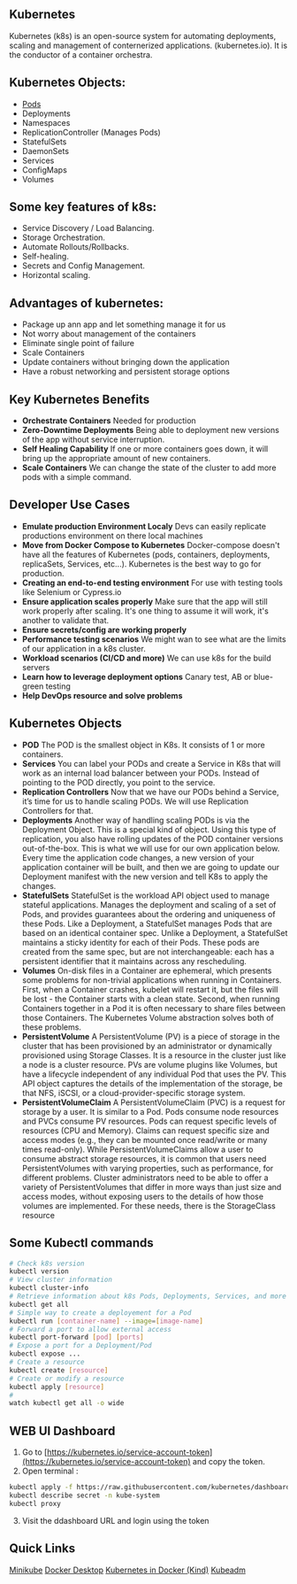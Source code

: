 ## Kubernetes

Kubernetes (k8s) is an open-source system for automating deployments, scaling and management of conternerized applications. (kubernetes.io). It is the conductor of a container orchestra.

## Kubernetes Objects:
- [Pods](Pods.md)
- Deployments
- Namespaces
- ReplicationController (Manages Pods)
- StatefulSets
- DaemonSets
- Services
- ConfigMaps
- Volumes

## Some key features of k8s:

- Service Discovery / Load Balancing.
- Storage Orchestration.
- Automate Rollouts/Rollbacks.
- Self-healing.
- Secrets and Config Management.
- Horizontal scaling.

## Advantages of kubernetes:

- Package up ann app and let something manage it for us
- Not worry about management of the containers
- Eliminate single point of failure
- Scale Containers
- Update containers without bringing down the application
- Have a robust networking and persistent storage options

## Key Kubernetes Benefits

- **Orchestrate Containers** Needed for production
- **Zero-Downtime Deployments** Being able to deployment new versions of the app without service interruption.
- **Self Healing Capability** If one or more containers goes down, it will bring up the appropriate amount of new containers.
- **Scale Containers** We can change the state of the cluster to add more pods with a simple command.

## Developer Use Cases
- **Emulate production Environment Localy** Devs can easily replicate productions environment on there local machines
- **Move from Docker Compose to Kubernetes** Docker-compose doesn't have all the features of Kubernetes (pods, containers, deployments, replicaSets, Services, etc...). Kubernetes is the best way to go for production.
- **Creating an end-to-end testing environment** For use with  testing tools like Selenium or Cypress.io
- **Ensure application scales properly** Make sure that the app will still work properly after scaling. It's one thing to assume it will work, it's another to validate that.
- **Ensure secrets/config are working properly**
- **Performance testing scenarios** We might wan to see what are the limits of our application in a k8s cluster.
- **Workload scenarios (CI/CD and more)** We can use k8s for the build servers
- **Learn how to leverage deployment options** Canary test, AB or blue-green testing
- **Help DevOps resource and solve problems**

## Kubernetes Objects
- **POD** The POD is the smallest object in K8s. It consists of 1 or more containers.
- **Services** You can label your PODs and create a Service in K8s that will work as an internal load balancer between your PODs. Instead of pointing to the POD directly, you point to the service.
- **Replication Controllers** Now that we have our PODs behind a Service, it’s time for us to handle scaling PODs. We will use Replication Controllers for that.
- **Deployments** Another way of handling scaling PODs is via the Deployment Object. This is a special kind of object. Using this type of replication, you also have rolling updates of the POD container versions out-of-the-box. This is what we will use for our own application below.
Every time the application code changes, a new version of your application container will be built, and then we are going to update our Deployment manifest with the new version and tell K8s to apply the changes.
- **StatefulSets** StatefulSet is the workload API object used to manage stateful applications.
Manages the deployment and scaling of a set of Pods, and provides guarantees about the ordering and uniqueness of these Pods.
Like a Deployment, a StatefulSet manages Pods that are based on an identical container spec. Unlike a Deployment, a StatefulSet maintains a sticky identity for each of their Pods. These pods are created from the same spec, but are not interchangeable: each has a persistent identifier that it maintains across any rescheduling.
- **Volumes** On-disk files in a Container are ephemeral, which presents some problems for non-trivial applications when running in Containers. First, when a Container crashes, kubelet will restart it, but the files will be lost - the Container starts with a clean state. Second, when running Containers together in a Pod it is often necessary to share files between those Containers. The Kubernetes Volume abstraction solves both of these problems.
- **PersistentVolume** A PersistentVolume (PV) is a piece of storage in the cluster that has been provisioned by an administrator or dynamically provisioned using Storage Classes. It is a resource in the cluster just like a node is a cluster resource. PVs are volume plugins like Volumes, but have a lifecycle independent of any individual Pod that uses the PV. This API object captures the details of the implementation of the storage, be that NFS, iSCSI, or a cloud-provider-specific storage system.
- **PersistentVolumeClaim** A PersistentVolumeClaim (PVC) is a request for storage by a user. It is similar to a Pod. Pods consume node resources and PVCs consume PV resources. Pods can request specific levels of resources (CPU and Memory). Claims can request specific size and access modes (e.g., they can be mounted once read/write or many times read-only).
While PersistentVolumeClaims allow a user to consume abstract storage resources, it is common that users need PersistentVolumes with varying properties, such as performance, for different problems. Cluster administrators need to be able to offer a variety of PersistentVolumes that differ in more ways than just size and access modes, without exposing users to the details of how those volumes are implemented. For these needs, there is the StorageClass resource

## Some Kubectl commands
```bash
# Check k8s version
kubectl version
# View cluster information
kubectl cluster-info
# Retrieve information about k8s Pods, Deployments, Services, and more
kubectl get all
# Simple way to create a deployement for a Pod
kubectl run [container-name] --image=[image-name]
# Forward a port to allow external access
kubectl port-forward [pod] [ports]
# Expose a port for a Deployment/Pod
kubectl expose ...
# Create a resource
kubectl create [resource]
# Create or modify a resource
kubectl apply [resource]
#
watch kubectl get all -o wide
```

## WEB UI Dashboard
1. Go to [https://kubernetes.io/service-account-token](https://kubernetes.io/service-account-token) and copy the token.
2. Open terminal :
```bash
kubectl apply -f https://raw.githubusercontent.com/kubernetes/dashboard/v2.0.0-beta8/aio/deploy/recommended.yaml
kubectl describe secret -n kube-system
kubectl proxy
```
3. Visit the ddashboard URL and login using the token

## Quick Links
[Minikube](https://github.com/kubernetes/minikube)
[Docker Desktop](https://www.docker.com/products/docker-desktop)
[Kubernetes in Docker (Kind)](https://kind.sigs.k8s.io)
[Kubeadm](https://kubernetes.io/docs/setup/production-environment/tools/kubeadm/create-cluster-kubeadm)
